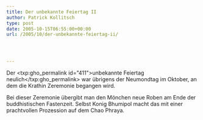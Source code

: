 ```yaml
---
title: Der unbekannte Feiertag II
author: Patrick Kollitsch
type: post
date: 2005-10-15T06:55:00+00:00
url: /2005/10/der-unbekannte-feiertag-ii/




---
```

Der <txp:gho_permalink id="411">unbekannte Feiertag neulich</txp:gho_permalink> war übrigens der Neumondtag im Oktober, an dem die Krathin Zeremonie begangen wird.

Bei dieser Zeremonie übergibt man den Mönchen neue Roben am Ende der buddhistischen Fastenzeit. Selbst Konig Bhumipol macht das mit einer prachtvollen Prozession auf dem Chao Phraya.
